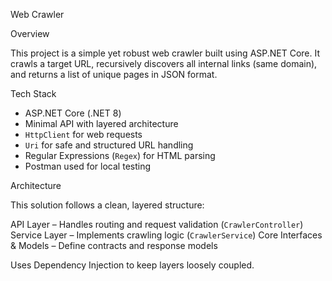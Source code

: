 Web Crawler

Overview

This project is a simple yet robust web crawler built using ASP.NET Core. 
It crawls a target URL, recursively discovers all internal links (same domain), and returns a list of unique pages in JSON format.


Tech Stack

- ASP.NET Core (.NET 8)
- Minimal API with layered architecture
- `HttpClient` for web requests
- `Uri` for safe and structured URL handling
- Regular Expressions (`Regex`) for HTML parsing
- Postman used for local testing


Architecture

This solution follows a clean, layered structure:

API Layer – Handles routing and request validation (`CrawlerController`)
Service Layer – Implements crawling logic (`CrawlerService`)
Core Interfaces & Models – Define contracts and response models

Uses Dependency Injection to keep layers loosely coupled.
